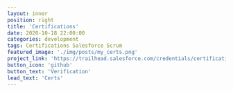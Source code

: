 ```yaml
---
layout: inner
position: right
title: 'Certifications'
date: 2020-10-18 22:00:00
categories: development
tags: Certifications Salesforce Scrum
featured_image: './img/posts/my_certs.png'
project_link: 'https://trailhead.salesforce.com/credentials/certification-detail-print?searchString=RvOoAAGJRm10MvT4BB8OzPxFJCcqMdOOK2usGqRy54N34XuO7BkyjhBmBSbib2pA'
button_icon: 'github'
button_text: 'Verification'
lead_text: 'Certs'
---
```

